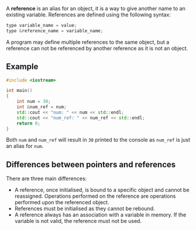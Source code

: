 A **reference** is an alias for an object, it is a way to give another name to an existing variable. References are defined using the following syntax:

```cpp
type variable_name = value;
type &reference_name = variable_name;
```

A program may define multiple references to the same object, but a reference can not be referenced by another reference as it is not an object.
## Example

```cpp
#include <iostream>

int main()
{
    int num = 30;
    int &num_ref = num;
    std::cout << "num: " << num << std::endl;
    std::cout << "num_ref: " << num_ref << std::endl;
    return 0;
}
```

Both `num` and `num_ref` will result in `30` printed to the console as `num_ref` is just an alias for `num`.

## Differences between pointers and references

There are three main differences:

- A reference, once initialised, is bound to a specific object and cannot be reassigned. Operations performed on the reference are operations performed upon the referenced object.
- References must be initialised as they cannot be rebound.
- A reference always has an association with a variable in memory. If the variable is not valid, the reference must not be used.